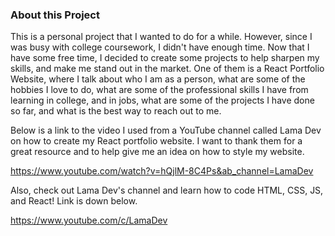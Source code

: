 ### About this Project
This is a personal project that I wanted to do for a while. However, since I was busy with college coursework,
I didn't have enough time. Now that I have some free time, I decided to create some projects to help sharpen my skills,
and make me stand out in the market. One of them is a React Portfolio Website, where I talk about who I am as a person,
what are some of the hobbies I love to do, what are some of the professional skills I have from learning in college,
and in jobs, what are some of the projects I have done so far, and what is the best way to reach out to me.

Below is a link to the video I used from a YouTube channel called Lama Dev on how to create my React portfolio website.
I want to thank them for a great resource and to help give me an idea on how to style my website.

https://www.youtube.com/watch?v=hQjlM-8C4Ps&ab_channel=LamaDev

Also, check out Lama Dev's channel and learn how to code HTML, CSS, JS, and React! Link is down below.

https://www.youtube.com/c/LamaDev
